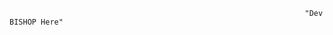                                                                       "Dev BISHOP Here"
<!---![download](https://github.com/Bishopaul/Bishopaul/assets/125129266/cb6dcbc4-3d90-4ca8-902f-6aa51e37f1c8)

Bishopaul/Bishopaul is a ✨ special ✨ repository because its `README.md` (this file) appears on your GitHub profile.
You can click the Preview link to take a look at your changes.
--->
